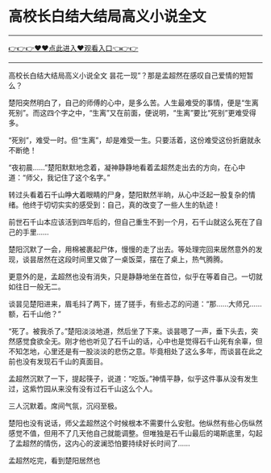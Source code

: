 # 高校长白结大结局高义小说全文
<hr/> <a href="https://github.com/kjhudf/xccd/issues/1">👉👉👉♥♥点此进入♥观看入口👈👉👉</a><hr/>
高校长白结大结局高义小说全文
昙花一现”？那是孟超然在感叹自己爱情的短暂么？

楚阳突然明白了，自己的师傅的心中，是多么苦。人生最难受的事情，便是“生离死别”。而这四个字之中，“生离”又在前面，便说明，“生离”要比“死别”更难受得多。

“死别”，难受一时。但“生离”，却是难受一生。只要活着，这份难受这份折磨就永不断绝！

“夜初晨……”楚阳默默地念着，凝神静静地看着孟超然走出去的方向，在心中道：“师父，我记住了这个名字。”

转过头看着石千山睁大着眼睛的尸身，楚阳默然半晌，从心中泛起一股复杂的情绪。他终于切切实实的感受到：自己，真的改变了一些人生的轨迹！

前世石千山本应该活到四年后的，但自己重生不到一个月，石千山就这么死在了自己的手里……

楚阳沉默了一会，用棉被裹起尸体，慢慢的走了出去。等处理完回来居然意外的发现，谈昙居然在这段时间里又做了一桌饭菜，摆在了桌上，热气腾腾。

更意外的是，孟超然也没有消失，只是静静地坐在首位，似乎在等着自己。一切就如往日一般无二。

谈昙见楚阳进来，眉毛抖了两下，搓了搓手，有些忐忑的问道：“那……大师兄……额，石千山他？”

“死了。被我杀了。”楚阳淡淡地道，然后坐了下来。谈昙嗯了一声，垂下头去，突然感觉食欲全无。刚才他也听见了石千山的话，心中也是觉得石千山死有余辜，但不知怎地，心里还是有一股淡淡的悲伤之意。毕竟相处了这么多年，而谈昙在此之前也没有发现石千山的真面目。

孟超然沉默了一下，提起筷子，说道：“吃饭。”神情平静，似乎这件事从没有发生过，这紫竹园从来没有没有过石千山这么个人。

三人沉默着。席间气氛，沉闷至极。

楚阳也没有说话，师父孟超然这个时候根本不需要什么安慰。他纵然有些心伤纵然感觉不值，但用不了几天他自己就能调整。但唯独是石千山最后的竭斯底里，勾起了孟超然的情伤，这内心的波澜恐怕要持续好长时间了……

孟超然吃完，看到楚阳居然也
